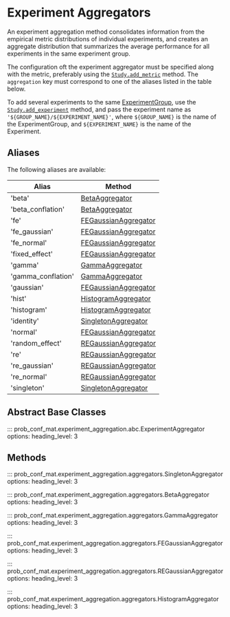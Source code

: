 # Experiment Aggregators

An experiment aggregation method consolidates information from the empirical metric distributions of individual experiments, and creates an aggregate distribution that summarizes the average performance for all experiments in the same experiment group.

The configuration oft the experiment aggregator must be specified along with the metric, preferably using the [`Study.add_metric`](https://ioverho.github.io/prob_conf_mat/Reference/Study.html#prob_conf_mat.study.Study.add_metric) method. The `aggregation` key must correspond to one of the aliases listed in the table below.

To add several experiments to the same [ExperimentGroup](//ioverho.github.io/prob_conf_mat/Reference/ExperimentGroup.html), use the [`Study.add_experiment`](https://ioverho.github.io/prob_conf_mat/Reference/Study.html#prob_conf_mat.study.Study.add_experiment) method, and pass the experiment name as `'${GROUP_NAME}/${EXPERIMENT_NAME}'`, where `${GROUP_NAME}` is the name of the ExperimentGroup, and `${EXPERIMENT_NAME}` is the name of the Experiment.

## Aliases

The following aliases are available:

| Alias              | Method                                                                                         |
|--------------------|------------------------------------------------------------------------------------------------|
| 'beta'             | [BetaAggregator](#prob_conf_mat.experiment_aggregation.aggregators.BetaAggregator)             |
| 'beta_conflation'  | [BetaAggregator](#prob_conf_mat.experiment_aggregation.aggregators.BetaAggregator)             |
| 'fe'               | [FEGaussianAggregator](#prob_conf_mat.experiment_aggregation.aggregators.FEGaussianAggregator) |
| 'fe_gaussian'      | [FEGaussianAggregator](#prob_conf_mat.experiment_aggregation.aggregators.FEGaussianAggregator) |
| 'fe_normal'        | [FEGaussianAggregator](#prob_conf_mat.experiment_aggregation.aggregators.FEGaussianAggregator) |
| 'fixed_effect'     | [FEGaussianAggregator](#prob_conf_mat.experiment_aggregation.aggregators.FEGaussianAggregator) |
| 'gamma'            | [GammaAggregator](#prob_conf_mat.experiment_aggregation.aggregators.GammaAggregator)           |
| 'gamma_conflation' | [GammaAggregator](#prob_conf_mat.experiment_aggregation.aggregators.GammaAggregator)           |
| 'gaussian'         | [FEGaussianAggregator](#prob_conf_mat.experiment_aggregation.aggregators.FEGaussianAggregator) |
| 'hist'             | [HistogramAggregator](#prob_conf_mat.experiment_aggregation.aggregators.HistogramAggregator)   |
| 'histogram'        | [HistogramAggregator](#prob_conf_mat.experiment_aggregation.aggregators.HistogramAggregator)   |
| 'identity'         | [SingletonAggregator](#prob_conf_mat.experiment_aggregation.aggregators.SingletonAggregator)   |
| 'normal'           | [FEGaussianAggregator](#prob_conf_mat.experiment_aggregation.aggregators.FEGaussianAggregator) |
| 'random_effect'    | [REGaussianAggregator](#prob_conf_mat.experiment_aggregation.aggregators.REGaussianAggregator) |
| 're'               | [REGaussianAggregator](#prob_conf_mat.experiment_aggregation.aggregators.REGaussianAggregator) |
| 're_gaussian'      | [REGaussianAggregator](#prob_conf_mat.experiment_aggregation.aggregators.REGaussianAggregator) |
| 're_normal'        | [REGaussianAggregator](#prob_conf_mat.experiment_aggregation.aggregators.REGaussianAggregator) |
| 'singleton'        | [SingletonAggregator](#prob_conf_mat.experiment_aggregation.aggregators.SingletonAggregator)   |

## Abstract Base Classes

::: prob_conf_mat.experiment_aggregation.abc.ExperimentAggregator
    options:
        heading_level: 3

## Methods

::: prob_conf_mat.experiment_aggregation.aggregators.SingletonAggregator
    options:
        heading_level: 3

::: prob_conf_mat.experiment_aggregation.aggregators.BetaAggregator
    options:
        heading_level: 3

::: prob_conf_mat.experiment_aggregation.aggregators.GammaAggregator
    options:
        heading_level: 3

::: prob_conf_mat.experiment_aggregation.aggregators.FEGaussianAggregator
    options:
        heading_level: 3

::: prob_conf_mat.experiment_aggregation.aggregators.REGaussianAggregator
    options:
        heading_level: 3

::: prob_conf_mat.experiment_aggregation.aggregators.HistogramAggregator
    options:
        heading_level: 3
